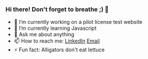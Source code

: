 ### Hi there! Don't forget to breathe ;) 👋


- 🔭 I’m currently working on a pilot license test website
- 🌱 I’m currently learning Javascript
- 💬 Ask me about anything
- 📫 How to reach me: [LinkedIn](https://www.linkedin.com/in/thiagomvm/) [Email](thiagovieiramachado123@hotmail.com)
- ⚡ Fun fact: Alligators don't eat lettuce
